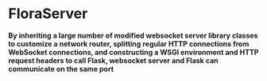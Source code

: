 # FloraServer
**By inheriting a large number of modified websocket server library classes to customize a network router, splitting regular HTTP connections from WebSocket connections, and constructing a WSGI environment and HTTP request headers to call Flask, websocket server and Flask can communicate on the same port**
